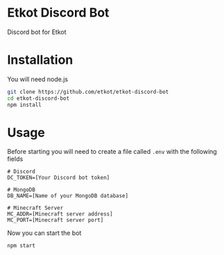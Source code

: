 # Etkot Discord Bot
Discord bot for Etkot

# Installation
You will need node.js

```sh
git clone https://github.com/etkot/etkot-discord-bot
cd etkot-discord-bot
npm install
```

# Usage
Before starting you will need to create a file called `.env` with the following fields

```
# Discord
DC_TOKEN=[Your Discord bot token]

# MongoDB
DB_NAME=[Name of your MongoDB database]

# Minecraft Server
MC_ADDR=[Minecraft server address]
MC_PORT=[Minecraft server port]
```

Now you can start the bot
```sh
npm start
```
